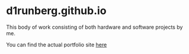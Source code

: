 # d1runberg.github.io

This body of work consisting of both hardware and software projects by me.

You can find the actual portfolio site [here](http://d1runberg,github,io)
